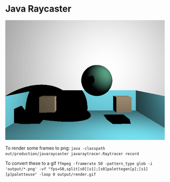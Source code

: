 # Java Raycaster

![foo](/output/render.gif "Raycast rendered scene")

To render some frames to png:
`java -classpath out/production/javaraycaster javaraytracer.Raytracer record`

To convert these to a gif
`ffmpeg -framerate 50 -pattern_type glob -i 'output/*.png' -vf "fps=50,split[s0][s1];[s0]palettegen[p];[s1][p]paletteuse" -loop 0 output/render.gif`
